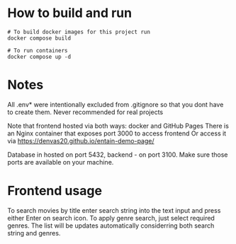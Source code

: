 # How to build and run

```
# To build docker images for this project run
docker compose build

# To run containers
docker compose up -d
```

# Notes

All .env\* were intentionally excluded from .gitignore so that you dont have to create them.
Never recommended for real projects

Note that frontend hosted via both ways: docker and GitHub Pages
There is an Nginx container that exposes port 3000 to access frontend
Or access it via https://denvas20.github.io/entain-demo-page/

Database in hosted on port 5432, backend - on port 3100.
Make sure those ports are available on your machine.

# Frontend usage

To search movies by title enter search string into the text input and press either Enter on search icon.
To apply genre search, just select required genres. The list will be updates automatically considerring both search string and genres.
